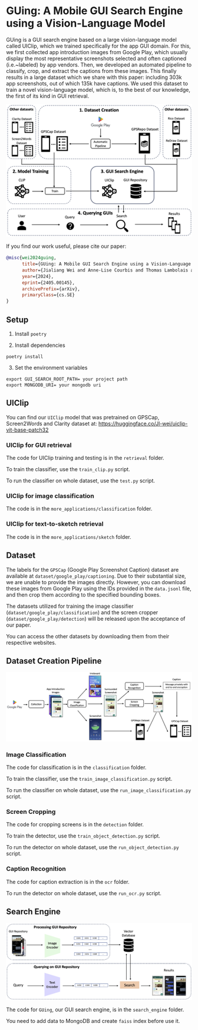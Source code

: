 # GUing: A Mobile GUI Search Engine using a Vision-Language Model

GUing is a GUI search engine based on a large vision-language model called UIClip, which we trained specifically for the app GUI domain.
For this, we first collected app introduction images from Google Play, which usually display the most representative screenshots selected and often captioned (i.e.~labeled) by app vendors.
Then, we developed an automated pipeline to classify, crop, and extract the captions from these images.
This finally results in a large dataset which we share with this paper: including 303k app screenshots, out of which 135k have captions.
We used this dataset to train a novel vision-language model, which is, to the best of our knowledge, the first of its kind in GUI retrieval. 

![image](./assets/approach-overview.png)

If you find our work useful, please cite our paper:
```bibtex
@misc{wei2024guing,
      title={GUing: A Mobile GUI Search Engine using a Vision-Language Model}, 
      author={Jialiang Wei and Anne-Lise Courbis and Thomas Lambolais and Binbin Xu and Pierre Louis Bernard and Gérard Dray and Walid Maalej},
      year={2024},
      eprint={2405.00145},
      archivePrefix={arXiv},
      primaryClass={cs.SE}
}
```

## Setup

1. Install `poetry`

2. Install dependencies
```
poetry install
```

3. Set the environment variables
```
export GUI_SEARCH_ROOT_PATH= your project path
export MONGODB_URI= your mongodb uri
```

## UIClip

You can find our `UIClip` model that was pretrained on GPSCap, Screen2Words and Clarity dataset at: https://huggingface.co/Jl-wei/uiclip-vit-base-patch32

### UIClip for GUI retrieval

The code for UIClip training and testing is in the `retrieval` folder.

To train the classifier, use the `train_clip.py` script.

To run the classifier on whole dataset, use the `test.py` script.

### UIClip for image classification

The code is in the `more_applications/classification` folder.

### UIClip for text-to-sketch retrieval

The code is in the `more_applications/sketch` folder.



## Dataset

The labels for the `GPSCap` (Google Play Screenshot Caption) dataset are available at `dataset/google_play/captioning`. Due to their substantial size, we are unable to provide the images directly. However, you can download these images from Google Play using the IDs provided in the `data.jsonl` file, and then crop them according to the specified bounding boxes.

The datasets utilized for training the image classifier (`dataset/google_play/classification`) and the screen cropper (`dataset/google_play/detection`) will be released upon the acceptance of our paper.

You can access the other datasets by downloading them from their respective websites.



## Dataset Creation Pipeline

![image](./assets/dataset-creation.png)

### Image Classification

The code for classification is in the `classification` folder.

To train the classifier, use the `train_image_classification.py` script.

To run the classifier on whole dataset, use the `run_image_classification.py` script.

### Screen Cropping

The code for cropping screens is in the `detection` folder.

To train the detector, use the `train_object_detection.py` script.

To run the detector on whole dataset, use the `run_object_detection.py` script.

### Caption Recognition

The code for caption extraction is in the `ocr` folder.

To run the detector on whole dataset, use the `run_ocr.py` script.



## Search Engine

![image](./assets/guing-overview.png)

The code for `GUing`, our GUI search engine, is in the `search_engine` folder.

You need to add data to MongoDB and create `faiss` index before use it.

